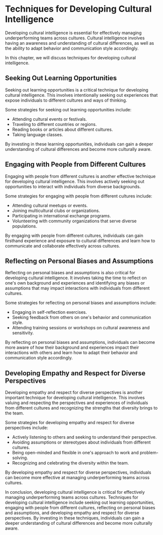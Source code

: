 # Techniques for Developing Cultural Intelligence

Developing cultural intelligence is essential for effectively managing underperforming teams across cultures. Cultural intelligence involves having an awareness and understanding of cultural differences, as well as the ability to adapt behavior and communication style accordingly.

In this chapter, we will discuss techniques for developing cultural intelligence.

Seeking Out Learning Opportunities
----------------------------------

Seeking out learning opportunities is a critical technique for developing cultural intelligence. This involves intentionally seeking out experiences that expose individuals to different cultures and ways of thinking.

Some strategies for seeking out learning opportunities include:

* Attending cultural events or festivals.
* Traveling to different countries or regions.
* Reading books or articles about different cultures.
* Taking language classes.

By investing in these learning opportunities, individuals can gain a deeper understanding of cultural differences and become more culturally aware.

Engaging with People from Different Cultures
--------------------------------------------

Engaging with people from different cultures is another effective technique for developing cultural intelligence. This involves actively seeking out opportunities to interact with individuals from diverse backgrounds.

Some strategies for engaging with people from different cultures include:

* Attending cultural meetups or events.
* Joining multicultural clubs or organizations.
* Participating in international exchange programs.
* Volunteering with community organizations that serve diverse populations.

By engaging with people from different cultures, individuals can gain firsthand experience and exposure to cultural differences and learn how to communicate and collaborate effectively across cultures.

Reflecting on Personal Biases and Assumptions
---------------------------------------------

Reflecting on personal biases and assumptions is also critical for developing cultural intelligence. It involves taking the time to reflect on one's own background and experiences and identifying any biases or assumptions that may impact interactions with individuals from different cultures.

Some strategies for reflecting on personal biases and assumptions include:

* Engaging in self-reflection exercises.
* Seeking feedback from others on one's behavior and communication style.
* Attending training sessions or workshops on cultural awareness and sensitivity.

By reflecting on personal biases and assumptions, individuals can become more aware of how their background and experiences impact their interactions with others and learn how to adapt their behavior and communication style accordingly.

Developing Empathy and Respect for Diverse Perspectives
-------------------------------------------------------

Developing empathy and respect for diverse perspectives is another important technique for developing cultural intelligence. This involves valuing and respecting the perspectives and experiences of individuals from different cultures and recognizing the strengths that diversity brings to the team.

Some strategies for developing empathy and respect for diverse perspectives include:

* Actively listening to others and seeking to understand their perspective.
* Avoiding assumptions or stereotypes about individuals from different cultures.
* Being open-minded and flexible in one's approach to work and problem-solving.
* Recognizing and celebrating the diversity within the team.

By developing empathy and respect for diverse perspectives, individuals can become more effective at managing underperforming teams across cultures.

In conclusion, developing cultural intelligence is critical for effectively managing underperforming teams across cultures. Techniques for developing cultural intelligence include seeking out learning opportunities, engaging with people from different cultures, reflecting on personal biases and assumptions, and developing empathy and respect for diverse perspectives. By investing in these techniques, individuals can gain a deeper understanding of cultural differences and become more culturally aware.
